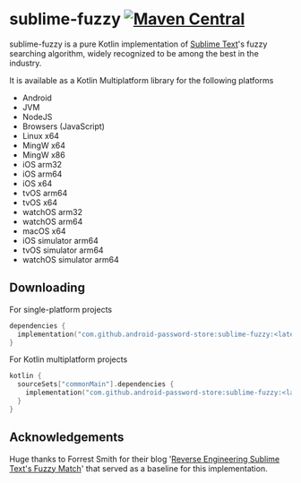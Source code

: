 # sublime-fuzzy [![Maven Central](https://img.shields.io/maven-central/v/com.github.android-password-store/sublime-fuzzy.svg?label=Maven%20Central)](https://search.maven.org/search?q=g:%22com.github.android-password-store%22%20AND%20a:%22sublime-fuzzy%22)

sublime-fuzzy is a pure Kotlin implementation of [Sublime Text]'s fuzzy searching algorithm, widely recognized to be among the best in the industry.

It is available as a Kotlin Multiplatform library for the following platforms

- Android
- JVM
- NodeJS
- Browsers (JavaScript)
- Linux x64
- MingW x64
- MingW x86
- iOS arm32
- iOS arm64
- iOS x64
- tvOS arm64
- tvOS x64
- watchOS arm32
- watchOS arm64
- macOS x64
- iOS simulator arm64
- tvOS simulator arm64
- watchOS simulator arm64

## Downloading

For single-platform projects

```kotlin
dependencies {
  implementation("com.github.android-password-store:sublime-fuzzy:<latest version>")
}
```

For Kotlin multiplatform projects

```kotlin
kotlin {
  sourceSets["commonMain"].dependencies {
    implementation("com.github.android-password-store:sublime-fuzzy:<latest version>")
  }
}
```

## Acknowledgements

Huge thanks to Forrest Smith for their blog '[Reverse Engineering Sublime Text's Fuzzy Match]' that served as a baseline for this implementation.

[Sublime Text]: https://www.sublimetext.com/
[Reverse Engineering Sublime Text's Fuzzy Match]: https://www.forrestthewoods.com/blog/reverse_engineering_sublime_texts_fuzzy_match/
